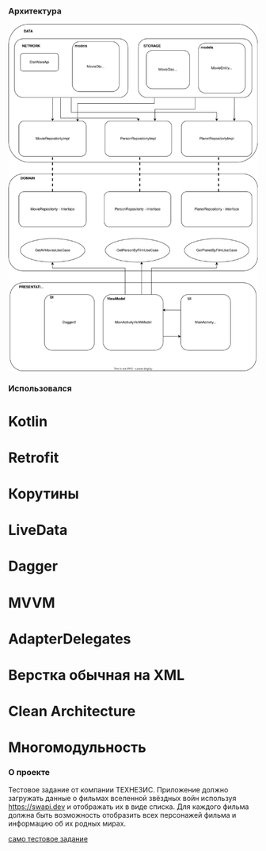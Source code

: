 ### Архитектура

![architecture](architecture.svg)

### Использовался

# Kotlin
# Retrofit
# Корутины
# LiveData
# Dagger
# MVVM
# AdapterDelegates
# Верстка обычная на XML
# Clean Architecture
# Многомодульность

### О проекте

Тестовое задание от компании ТЕХНЕЗИС. Приложение должно загружать данные о фильмах вселенной звёздных войн
используя https://swapi.dev и отображать их в виде списка. Для каждого фильма
должна быть возможность отобразить всех персонажей фильма и информацию об
их родных мирах.

[само тестовое задание](https://docs.yandex.ru/docs/view?url=ya-disk-public%3A%2F%2Fz15vLD6MH%2BXgh5qjK%2FIDwuWMQ27%2FjsXO8kQK976PYwXRRa%2BcYfthL2M5mL3L8ZA5q%2FJ6bpmRyOJonT3VoXnDag%3D%3D&name=%D0%A2%D0%B5%D1%81%D1%82%D0%BE%D0%B2%D0%BE%D0%B5%20%D0%B7%D0%B0%D0%B4%D0%B0%D0%BD%D0%B8%D0%B5%20Android.docx&nosw=1)
